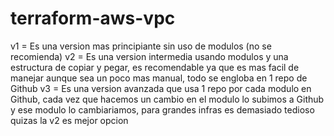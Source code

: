 # terraform-aws-vpc

v1 = Es una version mas principiante sin uso de modulos (no se recomienda)
v2 = Es una version intermedia usando modulos y una estructura de copiar y pegar, es recomendable ya que es mas facil de manejar aunque sea un poco mas manual, todo se engloba en 1 repo de Github
v3 = Es una version avanzada que usa 1 repo por cada modulo en Github, cada vez que hacemos un cambio en el modulo lo subimos a Github y ese modulo lo cambiariamos, para grandes infras es demasiado tedioso quizas la v2 es mejor opcion 
